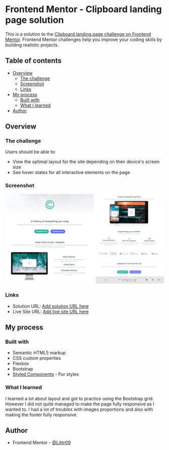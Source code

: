 # Frontend Mentor - Clipboard landing page solution

This is a solution to the [Clipboard landing page challenge on Frontend Mentor](https://www.frontendmentor.io/challenges/clipboard-landing-page-5cc9bccd6c4c91111378ecb9). Frontend Mentor challenges help you improve your coding skills by building realistic projects. 

## Table of contents

- [Overview](#overview)
  - [The challenge](#the-challenge)
  - [Screenshot](#screenshot)
  - [Links](#links)
- [My process](#my-process)
  - [Built with](#built-with)
  - [What I learned](#what-i-learned)
- [Author](#author)


## Overview

### The challenge

Users should be able to:

- View the optimal layout for the site depending on their device's screen size
- See hover states for all interactive elements on the page

### Screenshot

![](./Screenshot.jpg)



### Links

- Solution URL: [Add solution URL here](https://github.com/Lilitr09/Clipboard-Landing-Page)
- Live Site URL: [Add live site URL here](https://lilitr09.github.io/Clipboard-Landing-Page/)

## My process

### Built with

- Semantic HTML5 markup
- CSS custom properties
- Flexbox
- Bootstrap
- [Styled Components](https://uiverse.io/) - For styles


### What I learned

I learned a lot about layout and got to practice using the Bootstrap grid. However I did not quite managed to make the page fully responsive as I wanted to. I had a lot of troubles with images proportions and also with making the footer fully responsive. 



## Author

- Frontend Mentor - [@Lilitr09](https://www.frontendmentor.io/profile/Lilitr09)

